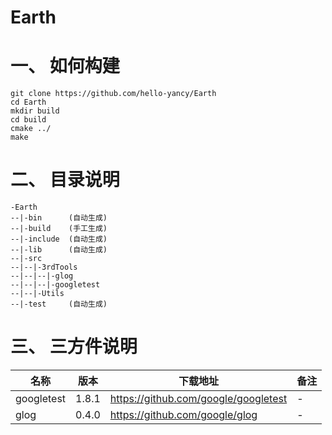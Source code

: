 # Earth

# 一、 如何构建

```
git clone https://github.com/hello-yancy/Earth
cd Earth
mkdir build
cd build
cmake ../
make
```

# 二、 目录说明
```
-Earth
--|-bin      (自动生成)
--|-build    (手工生成)
--|-include  (自动生成)
--|-lib      (自动生成)
--|-src
--|--|-3rdTools
--|--|--|-glog
--|--|--|-googletest
--|--|-Utils
--|-test     (自动生成)
```

# 三、 三方件说明

名称|版本|下载地址|备注
--|--|--|--
googletest|1.8.1|https://github.com/google/googletest|-
glog|0.4.0|https://github.com/google/glog|-


